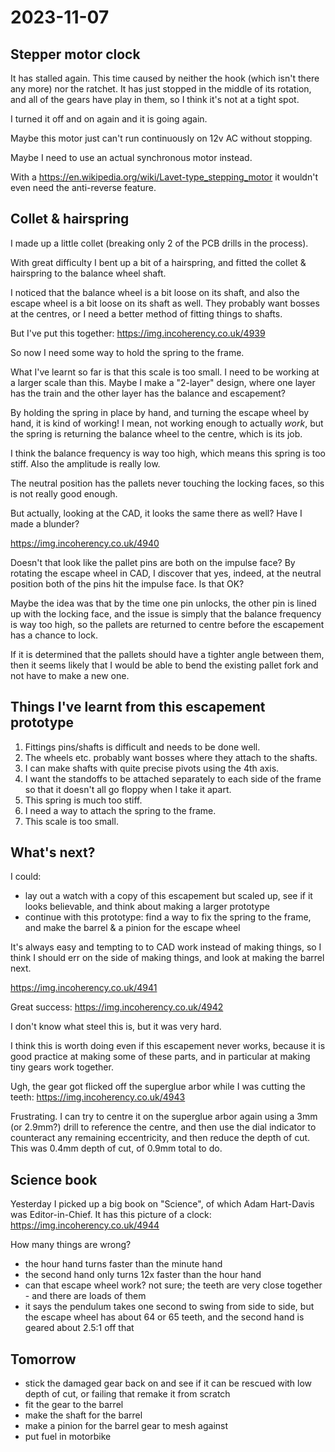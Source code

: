 # 2023-11-07

## Stepper motor clock

It has stalled again. This time caused by neither the hook (which isn't there any more) nor the ratchet.
It has just stopped in the middle of its rotation, and all of the gears have play in them, so I think it's not at
a tight spot.

I turned it off and on again and it is going again.

Maybe this motor just can't run continuously on 12v AC without stopping.

Maybe I need to use an actual synchronous motor instead.

With a https://en.wikipedia.org/wiki/Lavet-type_stepping_motor it wouldn't even need the
anti-reverse feature.

## Collet & hairspring

I made up a little collet (breaking only 2 of the PCB drills in the process).

With great difficulty I bent up a bit of a hairspring, and fitted the collet & hairspring
to the balance wheel shaft.

I noticed that the balance wheel is a bit loose on its shaft, and also the escape wheel is a bit loose
on its shaft as well. They probably want bosses at the centres, or I need a better method of fitting
things to shafts.

But I've put this together: https://img.incoherency.co.uk/4939

So now I need some way to hold the spring to the frame.

What I've learnt so far is that this scale is too small. I need to be working at a larger scale than this.
Maybe I make a "2-layer" design, where one layer has the train and the other layer has the balance and
escapement?

By holding the spring in place by hand, and turning the escape wheel by hand, it is kind of working!
I mean, not working enough to actually *work*, but the spring is returning the balance wheel to the centre,
which is its job.

I think the balance frequency is way too high, which means this spring is too stiff. Also the amplitude is really low.

The neutral position has the pallets never touching the locking faces, so this is not really good enough.

But actually, looking at the CAD, it looks the same there as well? Have I made a blunder?

https://img.incoherency.co.uk/4940

Doesn't that look like the pallet pins are both on the impulse face? By rotating the escape wheel in CAD,
I discover that yes, indeed, at the neutral position both of the pins hit the impulse face. Is that OK?

Maybe the idea was that by the time one pin unlocks, the other pin is lined up with the locking face, and the issue
is simply that the balance frequency is way too high, so the pallets are returned to centre before the
escapement has a chance to lock.

If it is determined that the pallets should have a tighter angle between them, then it seems likely that I
would be able to bend the existing pallet fork and not have to make a new one.

## Things I've learnt from this escapement prototype

1. Fittings pins/shafts is difficult and needs to be done well.
2. The wheels etc. probably want bosses where they attach to the shafts.
3. I can make shafts with quite precise pivots using the 4th axis.
4. I want the standoffs to be attached separately to each side of the frame so that it doesn't all go floppy when I take it apart.
5. This spring is much too stiff.
6. I need a way to attach the spring to the frame.
7. This scale is too small.

## What's next?

I could:

 * lay out a watch with a copy of this escapement but scaled up, see if it looks believable, and think about making
   a larger prototype
 * continue with this prototype: find a way to fix the spring to the frame, and make the barrel & a pinion for the
   escape wheel

It's always easy and tempting to to CAD work instead of making things, so I think I should err on the side of making
things, and look at making the barrel next.

https://img.incoherency.co.uk/4941

Great success: https://img.incoherency.co.uk/4942

I don't know what steel this is, but it was very hard.

I think this is worth doing even if this escapement never works, because it is good practice at making some of
these parts, and in particular at making tiny gears work together.

Ugh, the gear got flicked off the superglue arbor while I was cutting the teeth: https://img.incoherency.co.uk/4943

Frustrating. I can try to centre it on the superglue arbor again using a 3mm (or 2.9mm?) drill to reference the centre, and then
use the dial indicator to counteract any remaining eccentricity, and then reduce the depth of cut. This was 0.4mm depth of cut,
of 0.9mm total to do.

## Science book

Yesterday I picked up a big book on "Science", of which Adam Hart-Davis was Editor-in-Chief. It has this picture
of a clock: https://img.incoherency.co.uk/4944

How many things are wrong?

* the hour hand turns faster than the minute hand
* the second hand only turns 12x faster than the hour hand
* can that escape wheel work? not sure; the teeth are very close together - and there are loads of them
* it says the pendulum takes one second to swing from side to side, but the escape wheel has about 64 or 65 teeth, and the second hand is geared about 2.5:1 off that

## Tomorrow

* stick the damaged gear back on and see if it can be rescued with low depth of cut, or failing that remake it from scratch
* fit the gear to the barrel
* make the shaft for the barrel
* make a pinion for the barrel gear to mesh against
* put fuel in motorbike
